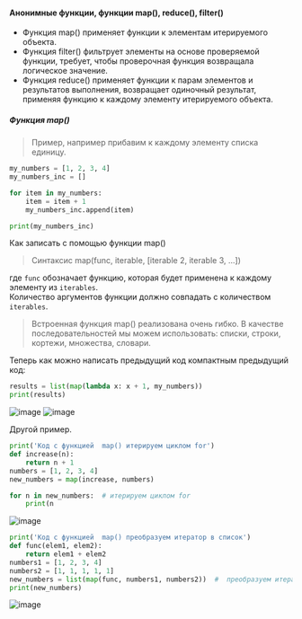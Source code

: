 #### Анонимные функции, функции map(), reduce(), filter()

- Функция map() применяет функции к элементам итерируемого объекта.
- Функция filter() фильтрует элементы на основе проверяемой функции, требует, чтобы проверочная функция возвращала логическое значение.
- Функция reduce() применяет функции к парам элементов и результатов выполнения, возвращает одиночный результат, применяя функцию к каждому элементу итерируемого объекта.

##### Функция map()

> Пример, например прибавим к каждому элементу списка единицу.
```python
my_numbers = [1, 2, 3, 4]
my_numbers_inc = []

for item in my_numbers:
    item = item + 1
    my_numbers_inc.append(item)

print(my_numbers_inc)
```

Как записать с помощью функции map()
> Синтаксис map(func, iterable, [iterable 2, iterable 3, ...]) 

где ``func`` обозначает функцию, которая будет применена к каждому элементу из ``iterables``. <br>
Количество аргументов функции должно совпадать с количеством ``iterables``.
> Встроенная функция map() реализована очень гибко. В качестве последовательностей мы можем использовать: списки, строки, кортежи, множества, словари.

Теперь как можно написать предыдущий код компактным предыдущий код:
```python
results = list(map(lambda x: x + 1, my_numbers))
print(results) 
```
![image](https://github.com/user-attachments/assets/733a4470-da8c-4b47-888d-25004e49dca3)
![image](https://github.com/user-attachments/assets/8246c598-a4ae-40dd-bfcd-8d3cc0726986)

Другой пример.
```python
print('Код с функцией  map() итерируем циклом for')
def increase(n):
    return n + 1
numbers = [1, 2, 3, 4]
new_numbers = map(increase, numbers)

for n in new_numbers:  # итерируем циклом for
    print(n
```
![image](https://github.com/user-attachments/assets/dfa48527-99a8-4a50-bdce-eba64d80a6ba)

```python
print('Код с функцией  map() преобразуем итератор в список')
def func(elem1, elem2):
    return elem1 + elem2
numbers1 = [1, 2, 3, 4]
numbers2 = [1, 1, 1, 1, 1]
new_numbers = list(map(func, numbers1, numbers2))  #  преобразуем итератор в список
print(new_numbers)
```
![image](https://github.com/user-attachments/assets/91e15bd2-b01a-4345-93a6-5e50cc5ec8f9)

	
